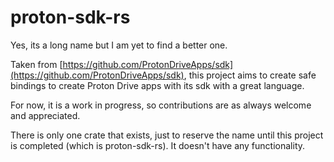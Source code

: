 # proton-sdk-rs
Yes, its a long name but I am yet to find a better one. 

Taken from [https://github.com/ProtonDriveApps/sdk](https://github.com/ProtonDriveApps/sdk), this project aims to create safe bindings to create Proton Drive apps with its sdk with a great language. 

For now, it is a work in progress, so contributions are as always welcome and appreciated. 

There is only one crate that exists, just to reserve the name until this project is completed (which is proton-sdk-rs). It doesn't have any functionality. 